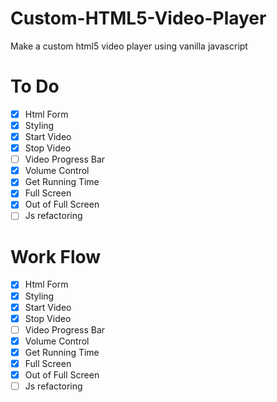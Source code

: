 # Custom-HTML5-Video-Player

Make a custom html5 video player using vanilla javascript

# To Do

- [x] Html Form
- [x] Styling
- [x] Start Video
- [x] Stop Video
- [ ] Video Progress Bar
- [x] Volume Control
- [x] Get Running Time
- [x] Full Screen
- [x] Out of Full Screen
- [ ] Js refactoring

# Work Flow

- [x] Html Form
- [x] Styling
- [x] Start Video
- [x] Stop Video
- [ ] Video Progress Bar
- [x] Volume Control
- [x] Get Running Time
- [x] Full Screen
- [x] Out of Full Screen
- [ ] Js refactoring
